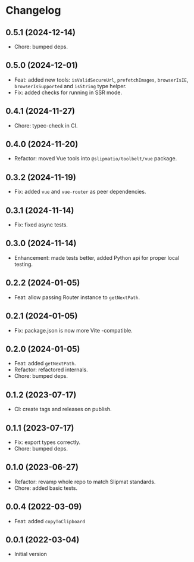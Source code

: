 # Changelog

## 0.5.1 (2024-12-14)

- Chore: bumped deps.

## 0.5.0 (2024-12-01)

- Feat: added new tools: `isValidSecureUrl`, `prefetchImages`, `browserIsIE`, `browserIsSupported` and `isString` type helper.
- Fix: added checks for running in SSR mode.

## 0.4.1 (2024-11-27)

- Chore: typec-check in CI.

## 0.4.0 (2024-11-20)

- Refactor: moved Vue tools into `@slipmatio/toolbelt/vue` package.

## 0.3.2 (2024-11-19)

- Fix: added `vue` and `vue-router` as peer dependencies.

## 0.3.1 (2024-11-14)

- Fix: fixed async tests.

## 0.3.0 (2024-11-14)

- Enhancement: made tests better, added Python api for proper local testing.

## 0.2.2 (2024-01-05)

- Feat: allow passing Router instance to `getNextPath`.

## 0.2.1 (2024-01-05)

- Fix: package.json is now more Vite -compatible.

## 0.2.0 (2024-01-05)

- Feat: added `getNextPath`.
- Refactor: refactored internals.
- Chore: bumped deps.

## 0.1.2 (2023-07-17)

- CI: create tags and releases on publish.

## 0.1.1 (2023-07-17)

- Fix: export types correctly.
- Chore: bumped deps.

## 0.1.0 (2023-06-27)

- Refactor: revamp whole repo to match Slipmat standards.
- Chore: added basic tests.

## 0.0.4 (2022-03-09)

- Feat: added `copyToClipboard`

## 0.0.1 (2022-03-04)

- Initial version
